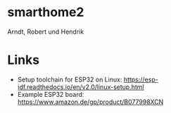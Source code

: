 # smarthome2
Arndt, Robert und Hendrik

# Links
- Setup toolchain for ESP32 on Linux: https://esp-idf.readthedocs.io/en/v2.0/linux-setup.html
- Example ESP32 board: https://www.amazon.de/gp/product/B077998XCN
